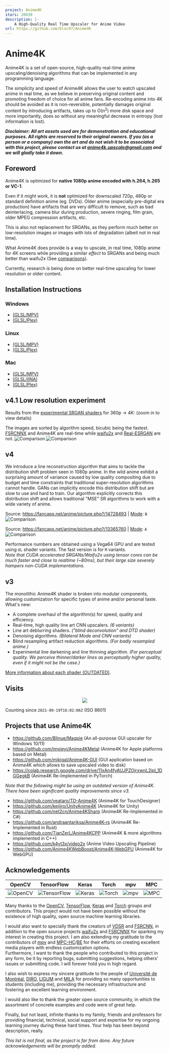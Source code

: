 ```yaml
---
project: Anime4K
stars: 20030
description: |-
    A High-Quality Real Time Upscaler for Anime Video
url: https://github.com/bloc97/Anime4K
---
```


# Anime4K

Anime4K is a set of open-source, high-quality real-time anime upscaling/denoising algorithms that can be implemented in any programming language.

The simplicity and speed of Anime4K allows the user to watch upscaled anime in real time, as we believe in preserving original content and promoting freedom of choice for all anime fans. Re-encoding anime into 4K should be avoided as it is non-reversible, potentially damages original content by introducing artifacts, takes up to O(n<sup>2</sup>) more disk space and more importantly, does so without any meaningful decrease in entropy (lost information is lost).

***Disclaimer: All art assets used are for demonstration and educational purposes. All rights are reserved to their original owners. If you (as a person or a company) own the art and do not wish it to be associated with this project, please contact us at 	anime4k.upscale@gmail.com and we will gladly take it down.***

## Foreword
Anime4K is optimized for **native 1080p anime encoded with h.264, h.265 or VC-1**. 

Even if it might work, it is **not** optimized for downscaled 720p, 480p or standard definition anime (eg. DVDs). Older anime (especially pre-digital era production) have artifacts that are very difficult to remove, such as bad deinterlacing, camera blur during production, severe ringing, film grain, older MPEG compression artifacts, etc.

This is also not replacement for SRGANs, as they perform much better on low-resolution images or images with lots of degradation (albeit not in real time).

What Anime4K does provide is a way to upscale, in real time, 1080p anime for 4K screens while providing a similar *effect* to SRGANs and being much better than waifu2x (See [comparisons](https://github.com/bloc97/Anime4K/tree/master/results/Comparisons/Screenshots)).

Currently, research is being done on better real-time upscaling for lower resolution or older content.

## **Installation Instructions**

  ### Windows
  - [(GLSL/MPV)](md/GLSL_Instructions_Windows_MPV.md)  
  - [(GLSL/Plex)](md/GLSL_Instructions_Windows_Plex.md)  

  ### Linux
  - [(GLSL/MPV)](md/GLSL_Instructions_Linux.md)
  - [(GLSL/Plex)](md/GLSL_Instructions_Linux_Plex.md)

  ### Mac
  - [(GLSL/MPV)](md/GLSL_Instructions_Mac_MPV.md)  
  - [(GLSL/IINA)](md/GLSL_Instructions_Mac_IINA.md)  
  - [(GLSL/Plex)](md/GLSL_Instructions_Mac_Plex.md)  

## v4.1 Low resolution experiment
Results from the [experimental SRGAN shaders](https://github.com/bloc97/Anime4K/commit/5f9294d847e724b67f941d1742e3565a0a106291) for 360p -> 4K: (zoom in to view details)

The images are sorted by algorithm speed, bicubic being the fastest. [FSRCNNX](https://github.com/igv/FSRCNN-TensorFlow) and Anime4K are real-time while [waifu2x](https://github.com/nagadomi/waifu2x) and [Real-ESRGAN](https://github.com/xinntao/Real-ESRGAN) are not.
![Comparison](results/Comparisons/Cropped_Screenshots/Magia_360p_4K.png?raw=true)
![Comparison](results/Comparisons/Cropped_Screenshots/Higurashi_360p_4K.png?raw=true)

## v4

We introduce a line reconstruction algorithm that aims to tackle the distribution shift problem seen in 1080p anime. In the wild anime exhibit a surprising amount of variance caused by low quality compositing due to budget and time constraints that traditional super-resolution algorithms cannot handle. GANs can implicitly encode this distribution shift but are slow to use and hard to train. Our algorithm explicitly corrects this distribution shift and allows traditional "MSE" SR algorithms to work with a wide variety of anime.

Source: https://fancaps.net/anime/picture.php?/14728493 | [Mode](md/GLSL_Instructions_Advanced.md#modes): `B`  
![Comparison](results/Comparisons/Cropped_Screenshots/Maxed.png?raw=true)

Source: https://fancaps.net/anime/picture.php?/13365760 | [Mode](md/GLSL_Instructions_Advanced.md#modes): `A`  
![Comparison](results/Comparisons/Cropped_Screenshots/Slime.png?raw=true)

Performance numbers are obtained using a Vega64 GPU and are tested using `UL` shader variants. The fast version is for `M` variants.  
*Note that CUDA accelerated SRGANs/Waifu2x using tensor cores can be much faster and close to realtime (~80ms), but their large size severely hampers non-CUDA implementations.*

## v3
The monolithic Anime4K shader is broken into modular components, allowing customization for specific types of anime and/or personal taste.
What's new:
 - A complete overhaul of the algorithm(s) for speed, quality and efficiency.
 - Real-time, high quality line art CNN upscalers. *(6 variants)*
 - Line art deblurring shaders. *("blind deconvolution" and DTD shader)*
 - Denoising algorithms. *(Bilateral Mode and CNN variants)*
 - Blind resampling artifact reduction algorithms. *(For badly resampled anime.)*
 - Experimental line darkening and line thinning algorithm. *(For perceptual quality. We perceive thinner/darker lines as perceptually higher quality, even if it might not be the case.)*

[More information about each shader (OUTDATED)](https://github.com/bloc97/Anime4K/wiki).

## Visits

<p align="center">
  <a href="https://count.getloli.com/"><img src="https://count.getloli.com/get/@72276803-0571-4e62-b0a7-9880fcd0244f?theme=gelbooru"/></a>
</p>

Counting since `2021-09-19T16:02:06Z` (ISO 8601)

## Projects that use Anime4K
 - https://github.com/Blinue/Magpie (An all-purpose GUI upscaler for Windows 10/11)
 - https://github.com/imxieyi/Anime4KMetal (Anime4K for Apple platforms based on Metal)
 - https://github.com/mikigal/Anime4K-GUI (GUI application based on Anime4K which allows to save upscaled video to disk)
 - https://colab.research.google.com/drive/11xAn4fyAUJPZOjrxwnL2ipl_1DGGegkB (Anime4K Re-Implemented in PyTorch)

*Note that the following might be using an outdated version of Anime4K. There have been significant quality improvements since v3.*
 - https://github.com/yeataro/TD-Anime4K (Anime4K for TouchDesigner)
 - https://github.com/keijiro/UnityAnime4K (Anime4K for Unity)
 - https://github.com/net2cn/Anime4KSharp (Anime4K Re-Implemented in C#)
 - https://github.com/andraantariksa/Anime4K-rs (Anime4K Re-Implemented in Rust)
 - https://github.com/TianZerL/Anime4KCPP (Anime4K & more algorithms implemented in C++)
 - https://github.com/k4yt3x/video2x (Anime Video Upscaling Pipeline)
 - https://github.com/Anime4KWebBoost/Anime4K-WebGPU (Anime4K for WebGPU)
 
## Acknowledgements
| OpenCV | TensorFlow | Keras | Torch | mpv | MPC |
|:---:|:---:|:---:|:---:|:---:|:---:|
|![OpenCV](https://github.com/opencv.png)|![TensorFlow](https://github.com/tensorflow.png)|![Keras](https://github.com/keras-team.png)|![Torch](https://github.com/torch.png)|![mpv](https://github.com/mpv-player.png)|![MPC](https://github.com/mpc-hc.png)|

Many thanks to the [OpenCV](https://github.com/opencv/opencv), [TensorFlow](https://github.com/tensorflow/tensorflow), [Keras](https://github.com/keras-team/keras) and [Torch](https://github.com/torch/torch7) groups and contributors. This project would not have been possible without the existence of high quality, open source machine learning libraries.

I would also want to specially thank the creators of [VDSR](https://cv.snu.ac.kr/research/VDSR/) and [FSRCNN](http://mmlab.ie.cuhk.edu.hk/projects/FSRCNN.html), in addition to the open source projects [waifu2x](https://github.com/nagadomi/waifu2x) and [FSRCNNX](https://github.com/igv/FSRCNN-TensorFlow) for sparking my interest in creating this project. I am also extending my gratitude to the contributors of [mpv](https://github.com/mpv-player/mpv) and [MPC-HC](https://mpc-hc.org/)/[BE](https://sourceforge.net/projects/mpcbe/) for their efforts on creating excellent media players with endless customization options.  
Furthermore, I want to thank the people who contributed to this project in any form, be it by reporting bugs, submitting suggestions, helping others' issues or submitting code. I will forever hold you in high regard.

I also wish to express my sincere gratitude to the people of [Université de Montréal](https://www.umontreal.ca/), [DIRO](https://diro.umontreal.ca/accueil/), [LIGUM](http://www.ligum.umontreal.ca/) and [MILA](https://mila.quebec/en/) for providing so many opportunities to students (including me), providing the necessary infrastructure and fostering an excellent learning environment.

I would also like to thank the greater open source community, in which the assortment of concrete examples and code were of great help.

Finally, but not least, infinite thanks to my family, friends and professors for providing financial, technical, social support and expertise for my ongoing learning journey during these hard times. Your help has been beyond description, really.

*This list is not final, as the project is far from done. Any future acknowledgements will be promptly added.*

